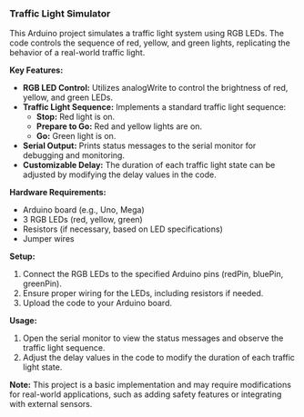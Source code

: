 ### **Traffic Light Simulator**

This Arduino project simulates a traffic light system using RGB LEDs. The code controls the sequence of red, yellow, and green lights, replicating the behavior of a real-world traffic light.

**Key Features:**

- **RGB LED Control:** Utilizes analogWrite to control the brightness of red, yellow, and green LEDs.
- **Traffic Light Sequence:** Implements a standard traffic light sequence:
  - **Stop:** Red light is on.
  - **Prepare to Go:** Red and yellow lights are on.
  - **Go:** Green light is on.
- **Serial Output:** Prints status messages to the serial monitor for debugging and monitoring.
- **Customizable Delay:** The duration of each traffic light state can be adjusted by modifying the delay values in the code.

**Hardware Requirements:**

- Arduino board (e.g., Uno, Mega)
- 3 RGB LEDs (red, yellow, green)
- Resistors (if necessary, based on LED specifications)
- Jumper wires

**Setup:**

1. Connect the RGB LEDs to the specified Arduino pins (redPin, bluePin, greenPin).
2. Ensure proper wiring for the LEDs, including resistors if needed.
3. Upload the code to your Arduino board.

**Usage:**

1. Open the serial monitor to view the status messages and observe the traffic light sequence.
2. Adjust the delay values in the code to modify the duration of each traffic light state.

**Note:** This project is a basic implementation and may require modifications for real-world applications, such as adding safety features or integrating with external sensors.
